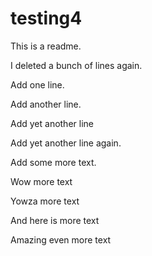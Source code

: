 # testing4

This is a readme.

I deleted a bunch of lines again.

Add one line.

Add another line.

Add yet another line

Add yet another line again.

Add some more text.

Wow more text

Yowza more text

And here is more text

Amazing even more text